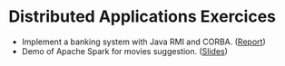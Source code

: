 # Distributed Applications Exercices

- Implement a banking system with Java RMI and CORBA.
  ([Report](3-corba-bank-transactions/report.pdf))
- Demo of Apache Spark for movies suggestion.
  ([Slides](4-spark-movies-demo/slides.pdf))
